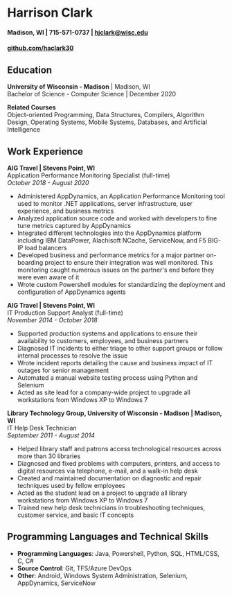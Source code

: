 # Harrison Clark
#### Madison, WI | 715-571-0737 | hjclark@wisc.edu
#### [github.com/haclark30](https://github.com/haclark30)

## Education
**University of Wisconsin - Madison** | Madison, WI\
Bachelor of Science - Computer Science  | December 2020

**Related Courses**\
Object-oriented Programming, Data Structures, Compilers, Algorithm Design, Operating Systems, Mobile Systems, Databases, and Artificial Intelligence

## Work Experience

**AIG Travel | Stevens Point, WI**  
Application Performance Monitoring Specialist (full-time)\
*October 2018 - August 2020*

- Administered AppDynamics, an Application Performance Monitoring tool used to monitor .NET applications, server infrastructure, user experience, and business metrics
- Analyzed application source code and worked with developers to fine tune metrics captured by AppDynamics
- Integrated different technologies into the AppDynamics platform including IBM DataPower, Alachisoft NCache, ServiceNow, and F5 BIG-IP load balancers
- Developed business and performance metrics for a major partner on-boarding project to ensure their integration was well monitored. This monitoring caught numerous issues on the partner's end before they were even aware of it
- Wrote custom Powershell modules for standardizing the deployment and configuration of AppDynamics agents

**AIG Travel | Stevens Point, WI**  
IT Production Support Analyst (full-time)\
*November 2014 - October 2018*

- Supported production systems and applications to ensure their availability to customers, employees, and business partners
- Diagnosed IT incidents to either triage to other support groups or follow internal processes to resolve the issue
- Wrote incident reports detailing the cause and business impact of IT outages for senior management
- Automated a manual website testing process using Python and Selenium
- Acted as site lead for a company-wide project to upgrade all workstations from Windows XP to Windows 7

**Library Technology Group, University of Wisconsin - Madison | Madison, WI**  
IT Help Desk Technician\
*September 2011 - August 2014*

- Helped library staff and patrons access technological resources across more than 30 libraries
- Diagnosed and fixed problems with computers, printers, and access to digital resources via telephone, e-mail, and a walk-in help desk
- Created and maintained documentation on diagnostic and repair techniques used by fellow employees
- Acted as the student lead on a project to upgrade all library workstations from Windows XP to Windows 7
- Trained new help desk technicians in troubleshooting techniques, customer service, and basic IT concepts

## Programming Languages and Technical Skills
- **Programming Languages**: Java, Powershell, Python, SQL, HTML/CSS, C, C#
- **Source Control**: Git, TFS/Azure DevOps
- **Other**: Android, Windows System Administration, Selenium, AppDynamics, ServiceNow
